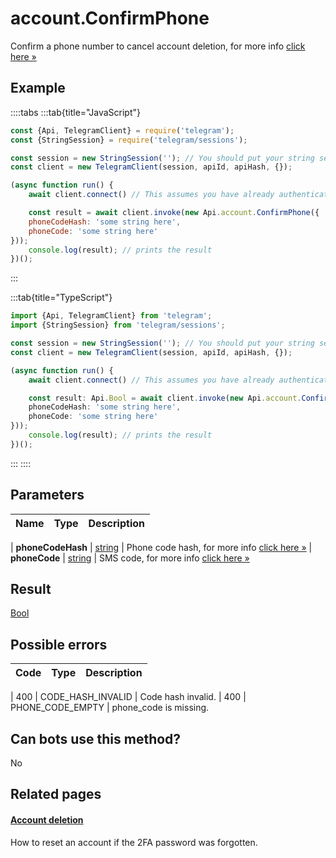 # account.ConfirmPhone

Confirm a phone number to cancel account deletion, for more info [click here »](https://core.telegram.org/api/account-deletion)



## Example

::::tabs
:::tab{title="JavaScript"}
```js
const {Api, TelegramClient} = require('telegram');
const {StringSession} = require('telegram/sessions');

const session = new StringSession(''); // You should put your string session here
const client = new TelegramClient(session, apiId, apiHash, {});

(async function run() {
    await client.connect() // This assumes you have already authenticated with .start()

    const result = await client.invoke(new Api.account.ConfirmPhone({
    phoneCodeHash: 'some string here',
    phoneCode: 'some string here'
}));
    console.log(result); // prints the result
})();
```
:::

:::tab{title="TypeScript"}
```ts
import {Api, TelegramClient} from 'telegram';
import {StringSession} from 'telegram/sessions';

const session = new StringSession(''); // You should put your string session here
const client = new TelegramClient(session, apiId, apiHash, {});

(async function run() {
    await client.connect() // This assumes you have already authenticated with .start()

    const result: Api.Bool = await client.invoke(new Api.account.ConfirmPhone({
    phoneCodeHash: 'some string here',
    phoneCode: 'some string here'
}));
    console.log(result); // prints the result
})();
```
:::
::::



## Parameters

| Name | Type | Description |
| :--: | ---- | ----------- |

| **phoneCodeHash** | [string](https://core.telegram.org/type/string) | Phone code hash, for more info [click here »](https://core.telegram.org/api/account-deletion) 
| **phoneCode** | [string](https://core.telegram.org/type/string) | SMS code, for more info [click here »](https://core.telegram.org/api/account-deletion) 


## Result

[Bool](https://core.telegram.org/type/Bool)



## Possible errors

| Code | Type | Description |
| :--: | ---- | ----------- |

| 400 | CODE\_HASH\_INVALID | Code hash invalid. 
| 400 | PHONE\_CODE\_EMPTY | phone\_code is missing. 


## Can bots use this method?

No

## Related pages

#### [Account deletion](https://core.telegram.org/api/account-deletion)

How to reset an account if the 2FA password was forgotten.




